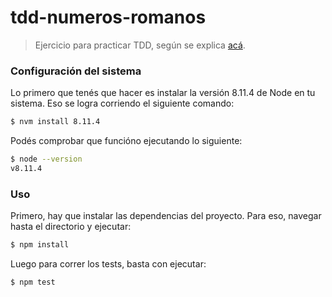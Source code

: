 # tdd-numeros-romanos

> Ejercicio para practicar TDD, según se explica [acá](https://ingsw-sarmiento.github.io/2018/09/06/tdd.html).


### Configuración del sistema

Lo primero que tenés que hacer es instalar la versión 8.11.4 de Node en tu sistema. Eso se logra corriendo el siguiente comando:

```bash
$ nvm install 8.11.4
```

Podés comprobar que funcióno ejecutando lo siguiente:

```bash
$ node --version
v8.11.4
```

### Uso

Primero, hay que instalar las dependencias del proyecto. Para eso, navegar hasta el directorio y ejecutar:

```bash
$ npm install
```

Luego para correr los tests, basta con ejecutar:

```bash
$ npm test
```
